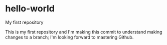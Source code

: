 # hello-world
My first repository

This is my first repository and I'm making this commit to understand making changes to a branch; I'm looking forward to mastering Github.
